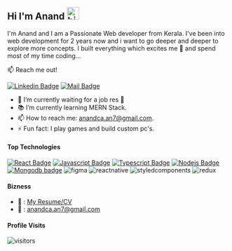 ## Hi I'm Anand <img src="https://user-images.githubusercontent.com/1303154/88677602-1635ba80-d120-11ea-84d8-d263ba5fc3c0.gif" width="28px" alt="hi">

I'm Anand and I am a Passionate Web developer from Kerala. I've been into web development for 2 years now and i want to go deeper and deeper to explore more concepts. I built everything which excites me 🙂 and spend most of my time coding...

📫 Reach me out!

[![Linkedin Badge](https://img.shields.io/badge/-anandca-0e76a8?style=flat&labelColor=0e76a8&logo=linkedin&logoColor=white)](https://www.linkedin.com/in/anand-ca/) [![Mail Badge](https://img.shields.io/badge/-anandca-c0392b?style=flat&labelColor=c0392b&logo=gmail&logoColor=white)](mailto:anandca.an7@gmail.com)

<!-- TODO: Add last video link -->

- 🔭 I’m currently waiting for a job res 💼
- 📚 I’m currently learning MERN Stack.
- 📫 How to reach me: anandca.an7@gmail.com.
- ⚡ Fun fact: I play games and build custom pc's.

#### Top Technologies

<!-- TODO: Make technologies links takes you to repositories -->

[![React Badge](https://img.shields.io/badge/-React-61DBFB?style=for-the-badge&labelColor=black&logo=react&logoColor=61DBFB)](#) [![Javascript Badge](https://img.shields.io/badge/-Javascript-F0DB4F?style=for-the-badge&labelColor=black&logo=javascript&logoColor=F0DB4F)](#) [![Typescript Badge](https://img.shields.io/badge/-Typescript-007acc?style=for-the-badge&labelColor=black&logo=typescript&logoColor=007acc)](#) [![Nodejs Badge](https://img.shields.io/badge/-Nodejs-3C873A?style=for-the-badge&labelColor=black&logo=node.js&logoColor=3C873A)](#) [![Mongodb badge](https://img.shields.io/badge/MongoDB-4EA94B?style=for-the-badge&logo=mongodb&logoColor=white)](#) ![figma](https://img.shields.io/badge/Figma-F24E1E?style=for-the-badge&logo=figma&logoColor=white) ![reactnative](https://img.shields.io/badge/React_Native-20232A?style=for-the-badge&logo=react&logoColor=61DAFB) ![styledcomponents](https://img.shields.io/badge/styled--components-DB7093?style=for-the-badge&logo=styled-components&logoColor=white) ![redux](https://img.shields.io/badge/Redux-593D88?style=for-the-badge&logo=redux&logoColor=white)

#### Bizness

- 📎 : [My Resume/CV](https://github.com/densec/densec/blob/main/resumes/anandcv.pdf)
- 📧 : anandca.an7@gmail.com

#### Profile Visits

![visitors](https://visitor-badge.glitch.me/badge?page_id=densec.densec)

